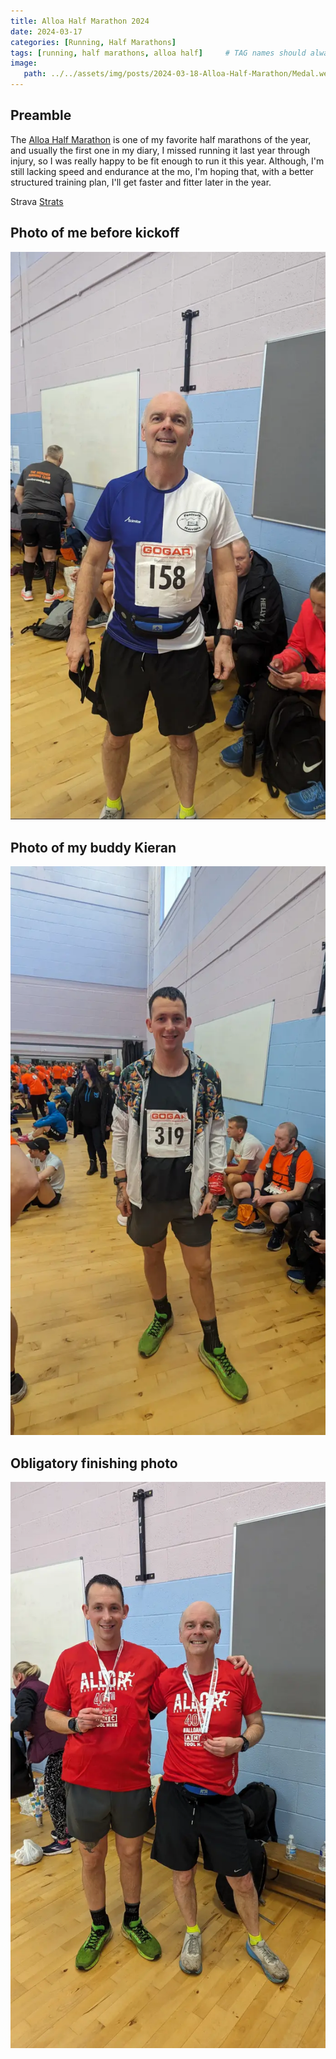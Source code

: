 ```yaml
---
title: Alloa Half Marathon 2024
date: 2024-03-17
categories: [Running, Half Marathons]
tags: [running, half marathons, alloa half]     # TAG names should always be lowercase
image:
   path: ../../assets/img/posts/2024-03-18-Alloa-Half-Marathon/Medal.webp
---
```


## Preamble

The [Alloa Half Marathon](https://www.alloahalfmarathon.co.uk/) is one of my favorite half marathons of the year, and usually the first one in my diary, I missed running it last year through injury, so I was really happy to be fit enough to run it this year. Although, I'm still lacking speed and endurance at the mo, I'm hoping that, with a better structured training plan, I'll get faster and fitter later in the year.

Strava [Strats](https://www.strava.com/activities/10977789924/overview)

## Photo of me before kickoff

![Me me prior to the start](../../assets/img/posts/2024-03-18-Alloa-Half-Marathon/Me_wearing_harriers_top.webp)

## Photo of my buddy Kieran

![Kieran Smith](../../assets/img/posts/2024-03-18-Alloa-Half-Marathon/Kieran_Before_Race.webp)

## Obligatory finishing photo

![Finishing photo](../../assets/img/posts/2024-03-18-Alloa-Half-Marathon/Kieran_Billy_afer_race.webp)
